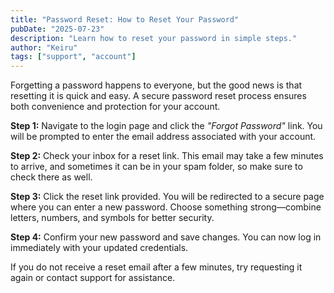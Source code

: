 ```yaml
---
title: "Password Reset: How to Reset Your Password"
pubDate: "2025-07-23"
description: "Learn how to reset your password in simple steps."
author: "Keiru"
tags: ["support", "account"]
---
```


Forgetting a password happens to everyone, but the good news is that resetting it is quick and easy. A secure password reset process ensures both convenience and protection for your account.

**Step 1:** Navigate to the login page and click the *"Forgot Password"* link. You will be prompted to enter the email address associated with your account.

**Step 2:** Check your inbox for a reset link. This email may take a few minutes to arrive, and sometimes it can be in your spam folder, so make sure to check there as well.

**Step 3:** Click the reset link provided. You will be redirected to a secure page where you can enter a new password. Choose something strong—combine letters, numbers, and symbols for better security.

**Step 4:** Confirm your new password and save changes. You can now log in immediately with your updated credentials.

If you do not receive a reset email after a few minutes, try requesting it again or contact support for assistance.
